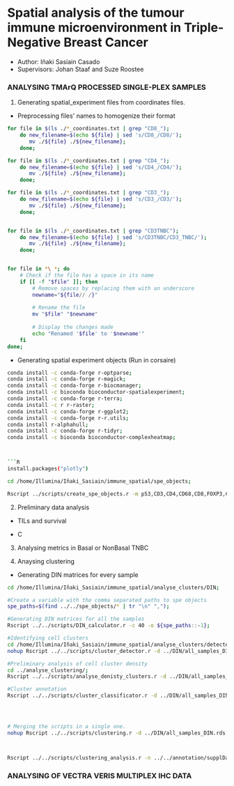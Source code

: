 # Spatial analysis of the tumour immune microenvironment in Triple-Negative Breast Cancer

* Author: Iñaki Sasiain Casado
* Supervisors: Johan Staaf and Suze Roostee

### ANALYSING TMArQ PROCESSED SINGLE-PLEX SAMPLES

1. Generating spatial_experiment files from coordinates files.

* Preprocessing files' names to homogenize their format

```bash
for file in $(ls ./*_coordinates.txt | grep "CD8_"); 
    do new_filename=$(echo ${file} | sed 's/CD8_/CD8/');
       mv ./${file} ./${new_filename};
    done;

for file in $(ls ./*_coordinates.txt | grep "CD4_"); 
    do new_filename=$(echo ${file} | sed 's/CD4_/CD4/');
       mv ./${file} ./${new_filename};
    done;

for file in $(ls ./*_coordinates.txt | grep "CD3_"); 
    do new_filename=$(echo ${file} | sed 's/CD3_/CD3/');
       mv ./${file} ./${new_filename};
    done;


for file in $(ls ./*_coordinates.txt | grep "CD3TNBC"); 
    do new_filename=$(echo ${file} | sed 's/CD3TNBC/CD3_TNBC/');
       mv ./${file} ./${new_filename};
    done;


for file in *\ *; do
    # Check if the file has a space in its name
    if [[ -f "$file" ]]; then
        # Remove spaces by replacing them with an underscore
        newname="${file// /}"
        
        # Rename the file
        mv "$file" "$newname"
        
        # Display the changes made
        echo "Renamed '$file' to '$newname'"
    fi
done;
```

* Generating spatial experiment objects (Run in corsaire)

``` bash
conda install -c conda-forge r-optparse;
conda install -c conda-forge r-magick;
conda install -c conda-forge r-biocmanager;
conda install -c bioconda bioconductor-spatialexperiment;
conda install -c conda-forge r-terra;
conda install -c r r-raster;
conda install -c conda-forge r-ggplot2;
conda install -c conda-forge r-r.utils;
conda install r-alphahull;
conda install -c conda-forge r-tidyr;
conda install -c bioconda bioconductor-complexheatmap;



```R
install.packages("plotly")
```

```bash
cd /home/Illumina/Iñaki_Sasiain/immune_spatial/spe_objects; 

Rscript ../scripts/create_spe_objects.r -m p53,CD3,CD4,CD68,CD8,FOXP3,CD20,H2AXp,CKPAN -a ../annotation/supplData_withimages.csv -p ../coordinates/;
```

2. Preliminary data analysis

* TILs and survival

* C



3. Analysing metrics in Basal or NonBasal TNBC


4. Anaysing clustering

- Generating DIN matrices for every sample

```bash
cd /home/Illumina/Iñaki_Sasiain/immune_spatial/analyse_clusters/DIN; 

#Create a variable with the comma separated paths to spe objects
spe_paths=$(find ../../spe_objects/* | tr "\n" ",");

#Generating DIN matrices for all the samples
Rscript ../../scripts/DIN_calculator.r -c 40 -o ${spe_paths::-1};

#Identifying cell clusters
cd /home/Illumina/Iñaki_Sasiain/immune_spatial/analyse_clusters/detected_clusters;
nohup Rscript ../../scripts/cluster_detector.r -d ../DIN/all_samples_DIN.rds -c 40 -m p53,CD3,CD20,CD8;

#Preliminary analysis of cell cluster density
cd ../analyse_clustering/;
Rscript ../../scripts/analyse_denisty_clusters.r -d ../DIN/all_samples_DIN.rds -l ../detected_clusters/optimal_clusters.rds -a p53,CD3,CD4,CD68,CD8,FOXP3,CD20,H2AXp,CKPAN -n ../../annotation/supplData_withimages.csv;

#Cluster annotation
Rscript ../../scripts/cluster_classificator.r -d ../DIN/all_samples_DIN.rds -l ../detected_clusters/optimal_clusters.rds -u p53,CD3,CD20,CD8 -n ../../annotation/supplData_withimages.csv -a H2AXp,CKPAN,CD4,CD68,FOXP3;




# Merging the scripts in a single one.
nohup Rscript ../../scripts/clustering.r -d ../DIN/all_samples_DIN.rds -m p53,CD3,CD20,CD8 -a H2AXp,CKPAN,CD4,CD68,FOXP3 -c 20;



Rscript ../../scripts/clustering_analysis.r -n ../../annotation/supplData_withimages.csv -d ../DIN/all_samples_DIN.rds -c ../detected_clusters/optimal_clusters.rds -s annotated_samples.rds -m p53,CD3,CD20,CD8 -a H2AXp,CKPAN,CD4,CD68,FOXP3;

```

### ANALYSING OF VECTRA VERIS MULTIPLEX IHC DATA